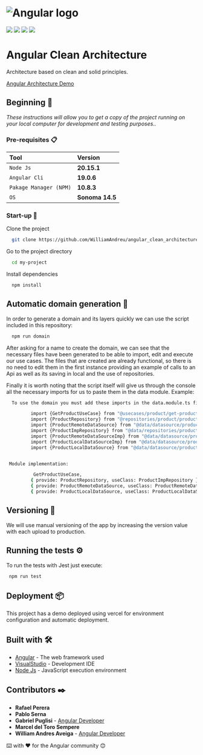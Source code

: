 # ![Angular logo][]

![](https://img.shields.io/badge/Angular-DD0031?style=for-the-badge&logo=angular&logoColor=white) ![](https://img.shields.io/badge/VSCode-0078D4?style=for-the-badge&logo=visual%20studio%20code&logoColor=white) ![](https://img.shields.io/badge/TypeScript-007ACC?style=for-the-badge&logo=typescript&logoColor=white)  ![](	https://img.shields.io/badge/Node%20js-339933?style=for-the-badge&logo=nodedotjs&logoColor=white)
# Angular Clean Architecture

Architecture based on clean and solid principles.


[Angular Architecture Demo](https://angular-clean-architecture-eight.vercel.app/)

## Beginning 🚀

_These instructions will allow you to get a copy of the project running on your local computer for development and testing purposes.._

### Pre-requisites 📋

| Tool |  Version                |
| :-------- |  :------------------------- |
| `Node Js` |**20.15.1** |
| `Angular Cli` | **19.0.6** |
| `Pakage Manager (NPM)` |  **10.8.3** |
| `OS` |  **Sonoma 14.5** |

### Start-up 🔧

Clone the project

```bash
  git clone https://github.com/WilliamAndreu/angular_clean_architecture
```

Go to the project directory

```bash
  cd my-project
```

Install dependencies

```bash
  npm install
```

## Automatic domain generation 📌

 In order to generate a domain and its layers quickly we can use the script included in this repository:

```bash
  npm run domain
```

After asking for a name to create the domain, we can see that the necessary files have been generated to be able to import, edit and execute our use cases. The files that are created are already functional, so there is no need to edit them in the first instance providing an example of calls to an Api as well as its saving in local and the use of repositories.

Finally it is worth noting that the script itself will give us through the console all the necessary imports for us to paste them in the data module.
Example:

```bash
  To use the domain you must add these imports in the data.module.ts file:

         import {GetProductUseCase} from "@usecases/product/get-product.usecase";
         import {ProductRepository} from "@repositories/product/product.repository";
         import {ProductRemoteDataSource} from "@data/datasource/product/source/product-remote-datasource";
         import {ProductImpRepository} from "@data/repositories/product/product-implementation.repository";
         import {ProductRemoteDataSourceImp} from "@data/datasource/product/remote/product-remote-datasource-imp";
         import {ProductLocalDataSourceImp} from "@data/datasource/product/local/product-local-datasource-imp";
         import {ProductLocalDataSource} from "@data/datasource/product/source/product-local-datasource";


 Module implementation:

          GetProductUseCase,
         { provide: ProductRepository, useClass: ProductImpRepository },
         { provide: ProductRemoteDataSource, useClass: ProductRemoteDataSourceImp },
         { provide: ProductLocalDataSource, useClass: ProductLocalDataSourceImp },

```

## Versioning 📌

We will use manual versioning of the app by increasing the version value with each upload to production.

## Running the tests ⚙️

To run the tests with Jest just execute:
```bash
 npm run test
 ```

## Deployment 📦

This project has a demo deployed using vercel for environment configuration and automatic deployment.

## Built with 🛠️

* [Angular](https://angular.io/) - The web framework used
* [VisualStudio](https://visualstudio.microsoft.com/es/) - Development IDE
* [Node Js](https://nodejs.org/es) - JavaScript execution environment

## Contributors ✒️

* **Rafael Perera**
* **Pablo Serna**
* **Gabriel Puglisi** - [Angular Developer](https://www.linkedin.com/in/gabriel-puglisi-381998159/)
* **Marcel del Toro Sempere**
* **William Andres Aveiga** - [Angular Developer](https://github.com/WilliamAndreu)

⌨️ with ❤️ for the Angular community 😊

[Angular logo]: https://raw.githubusercontent.com/rudoapps/hybrid-storage/main/angular/images/angular_logo.png
